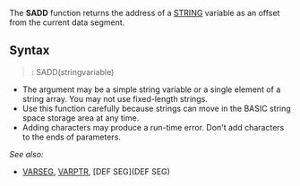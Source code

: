 The **SADD** function returns the address of a [STRING](STRING) variable as an offset from the current data segment.


## Syntax

> : SADD(stringvariable)


* The argument may be a simple string variable or a single element of a string array. You may not use fixed-length strings.
* Use this function carefully because strings can move in the BASIC string space storage area at any time.
* Adding characters may produce a run-time error. Don't add characters to the ends of parameters.


*See also:* 
* [VARSEG](VARSEG), [VARPTR](VARPTR), [DEF SEG](DEF SEG)




